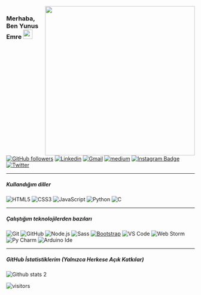 <img src="https://res.cloudinary.com/dgr6spsst/image/upload/v1620600082/60676-happy-developer_zkshwb.gif" align="right" width="400" height="auto">


### Merhaba, Ben Yunus Emre  <a href="https://www.yunusacar.dev/"><img src="https://media.giphy.com/media/hvRJCLFzcasrR4ia7z/giphy.gif" width="25px"></a>



 
[![GitHub followers](https://img.shields.io/github/followers/yunusacarDev.svg?style=social&label=Follow&maxAge=2592000)](https://github.com/yunusacarDev?tab=followers)
[![Linkedin](https://img.shields.io/badge/-LinkedIn-blue?style=flat&logo=Linkedin&logoColor=white)](https://www.linkedin.com/in/yunus-emre-acar/)
[![Gmail](https://img.shields.io/badge/-gmail-c14438?style=flat&logo=gmail&logoColor=white)](mailto:me@yunusacar.dev)
[![medium](https://aleen42.github.io/badges/src/medium.svg)](https://medium.com/@yunus3mre4)
[![Instagram Badge](https://img.shields.io/badge/-Instagram-C13584?style=flat-quare&labelColor=C13584&logo=instagram&logoColor=white&link=link)](https://www.instagram.com/yunus_emreee67/) 
[![Twitter](https://img.shields.io/badge/-twitter-22405A?style=flat&logo=twitter&logoColor=white)](https://twitter.com/yunus_emreee67)
<hr/>

##### Kullandığım diller

![HTML5](https://img.shields.io/badge/-HTML5-222222?style=flat&logo=html5)
![CSS3](https://img.shields.io/badge/-CSS3-222222?style=flat&logo=css3)
![JavaScript](https://img.shields.io/badge/-JavaScript-222222?style=flat&logo=javascript)
![Python](https://img.shields.io/badge/-Python-222222?style=flat&logo=python)
![C](https://img.shields.io/badge/-C--Lang-222222?style=flat&logo=c)
<hr/>

##### Çalıştığım teknolojilerden bazıları

![Git](https://img.shields.io/badge/-Git-222222?style=flat&logo=git&logoColor=F05032)
![GitHub](https://img.shields.io/badge/-GitHub-222222?style=flat&logo=github&logoColor=181717)
![Node.js](https://img.shields.io/badge/-Node.js-222222?style=flat&logo=node.js&logoColor=339933)
![Sass](https://img.shields.io/badge/-Sass-%23CC6699?style=flat&logo=sass&logoColor=ffffff)
[![Bootstrap](https://img.shields.io/badge/-Bootstrap-563D7C?style=flat&logo=bootstrap&link=https://github.com/mehmeteyupoglu/)](https://github.com/mehmeteyupoglu/)
![VS Code](http://img.shields.io/badge/-VS%20Code-007ACC?style=flat&logo=visual-studio-code&logoColor=ffffff)
![Web Storm](http://img.shields.io/badge/-WebStorm-00CDD7?style=flat&logo=webstorm&logoColor=ffffff)
![Py Charm](http://img.shields.io/badge/-PyCharm-FCF84A?style=flat&logo=pycharm&logoColor=727272)
![Arduino Ide](http://img.shields.io/badge/-arduino-ffff?style=flat&logo=arduino&logoColor=00ffd8)
<hr/>

##### GitHub İstatistiklerim (Yalnızca Herkese Açık Katkılar)

![Github stats 2](https://github-readme-stats.vercel.app/api?username=yunusacarDev&show_icons=true&title_color=fff&icon_color=79ff97&text_color=9f9f9f&bg_color=151515)


![visitors](https://visitor-badge.laobi.icu/badge?page_id=yunusacarDev)
